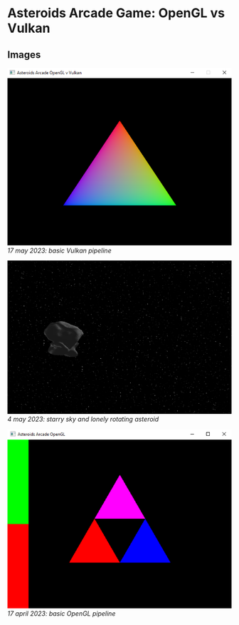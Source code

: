 # Asteroids Arcade Game: OpenGL vs Vulkan


## Images  
![17 May](img/17-may.png)
*17 may 2023: basic Vulkan pipeline*

![4 may 2023](./img/4-may.png)  
*4 may 2023: starry sky and lonely rotating asteroid*

![17 april 2023](./img/17-april.png)  
*17 april 2023: basic OpenGL pipeline*
